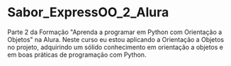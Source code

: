 # Sabor_ExpressOO_2_Alura
Parte 2 da Formação "Aprenda a programar em Python com Orientação a Objetos" na Alura. Neste curso eu estou aplicando a Orientação a Objetos no projeto, adquirindo um sólido conhecimento em orientação a objetos e em boas práticas de programação com Python.
